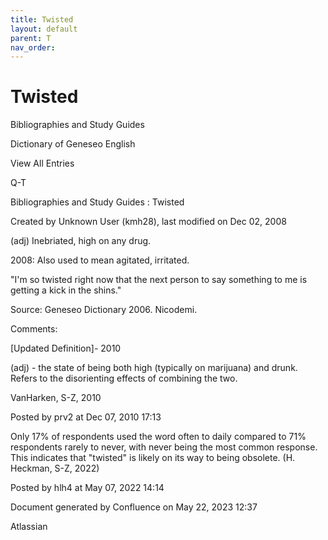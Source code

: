 ```yaml
---
title: Twisted
layout: default
parent: T
nav_order:
---
```


# Twisted

Bibliographies and Study Guides

Dictionary of Geneseo English

View All Entries

Q-T

Bibliographies and Study Guides : Twisted

Created by  Unknown User (kmh28), last modified on Dec 02, 2008

(adj) Inebriated, high on any drug.

2008: Also used to mean agitated, irritated.

&quot;I'm so twisted right now that the next person to say something to me is getting a kick in the shins.&quot;

Source: Geneseo Dictionary 2006. Nicodemi.

Comments:

[Updated Definition]- 2010

(adj) - the state of being both high (typically on marijuana) and drunk. Refers to the disorienting effects of combining the two.

VanHarken, S-Z, 2010

Posted by prv2 at Dec 07, 2010 17:13

Only 17% of respondents used the word often to daily compared to 71% respondents rarely to never, with never being the most common response. This indicates that &quot;twisted&quot; is likely on its way to being obsolete. (H. Heckman, S-Z, 2022)

Posted by hlh4 at May 07, 2022 14:14

Document generated by Confluence on May 22, 2023 12:37

Atlassian
